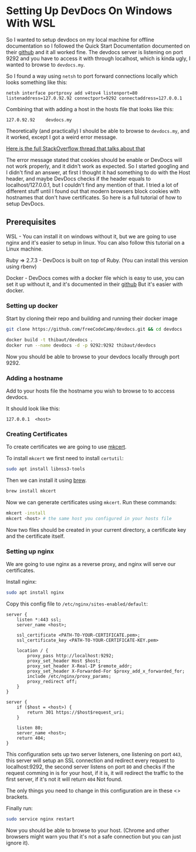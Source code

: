 # Setting Up DevDocs On Windows With WSL

So I wanted to setup devdocs on my local machine for offline documentation so I followed the Quick Start Documentation documented on their [github](https://github.com/freeCodeCamp/devdocs) and it all worked fine. The devdocs server is listening on port 9292 and you have to access it with through localhost, which is kinda ugly, I wanted to browse to `devdocs.my`.

So I found a way using `netsh` to port forward connections locally which looks something like this:

```batch
netsh interface portproxy add v4tov4 listenport=80 listenaddress=127.0.92.92 connectport=9292 connectaddress=127.0.0.1
```

Combining that with adding a host in the hosts file that looks like this:

`127.0.92.92    devdocs.my`

Theoretically (and practically) I should be able to browse to `devdocs.my`, and it worked, except I got a weird error message.

[Here is the full StackOverflow thread that talks about that](https://stackoverflow.com/questions/8652948/using-port-number-in-windows-host-file)

The error message stated that cookies should be enable or DevDocs will not work properly, and it didn't work as expected.
So I started googling and I didn't find an answer, at first I thought it had something to do with the Host header, and maybe DevDocs checks if the header equals to localhost/127.0.0.1, but I couldn't find any mention of that. I tried a lot of different stuff until I found out that modern browsers block cookies with hostnames that don't have certificates. So here is a full tutorial of how to setup DevDocs.

## Prerequisites
WSL - You can install it on windows without it, but we are going to use nginx and it's easier to setup in linux. You can also follow this tutorial on a Linux machine.

Ruby => 2.7.3 - DevDocs is built on top of Ruby. (You can install this version using rbenv)

Docker - DevDocs comes with a docker file which is easy to use, you can set it up without it, and it's documented in their [github](https://github.com/freeCodeCamp/devdocs) But it's easier with docker.


### Setting up docker
Start by cloning their repo and building and running their docker image
```sh
git clone https://github.com/freeCodeCamp/devdocs.git && cd devdocs

docker build -t thibaut/devdocs .
docker run --name devdocs -d -p 9292:9292 thibaut/devdocs
```
Now you should be able to browse to your devdocs locally through port 9292.

### Adding a hostname
Add to your hosts file the hostname you wish to browse to to acccess devdocs.

It should look like this:

`127.0.0.1  <host>`

### Creating Certificates
To create certificates we are going to use [mkcert](https://github.com/FiloSottile/mkcert).

To install `mkcert` we first need to install `certutil`:
```sh
sudo apt install libnss3-tools
```

Then we can install it using [brew](https://brew.sh/).
```sh
brew install mkcert
```

Now we can generate certificates using `mkcert`. Run these commands:
```sh
mkcert -install
mkcert <host> # the same host you configured in your hosts file
```

Now two files should be created in your current directory, a certificate key and the certificate itself.

### Setting up nginx
We are going to use nginx as a reverse proxy, and nginx will serve our certificates.

Install nginx:
```sh
sudo apt install nginx
```

Copy this config file to `/etc/nginx/sites-enabled/default`:
```nginx
server {
    listen *:443 ssl;
    server_name <host>;

    ssl_certificate <PATH-TO-YOUR-CERTIFICATE.pem>;
    ssl_certificate_key <PATH-TO-YOUR-CERTIFICATE-KEY.pem>

    location / {
        proxy_pass http://localhost:9292;
        proxy_set_header Host $host;
        proxy_set_header X-Real-IP $remote_addr;
        proxy_set_header X-Forwarded-For $proxy_add_x_forwarded_for;
        include /etc/nginx/proxy_params;
        proxy_redirect off;
    }
}

server {
    if ($host = <host>) {
        return 301 https://$host$request_uri;
    }

    listen 80;
    server_name <host>;
    return 404;
}
```
This configuration sets up two server listeners, one listening on port `443`, this server will setup an SSL connection and redirect every request to localhost:9292, the second server listens on port `80` and checks if the request comming in is for your host, if it is, it will redirect the traffic to the first server, if it's not it will return `404` Not found.

The only things you need to change in this configuration are in these <> brackets.

Finally run:
```sh
sudo service nginx restart
```

Now you should be able to browse to your host. (Chrome and other browsers might warn you that it's not a safe connection but you can just ignore it).
